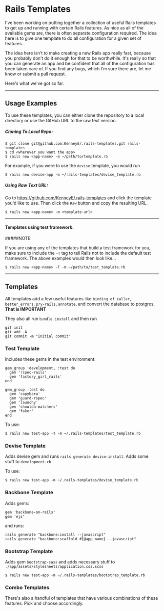 Rails Templates
===============

I've been working on putting together a collection of useful Rails templates to get up and running with certain Rails features.  As nice as all of the available gems are, there is often separate configuration required. The idea here is to give one template to do all configuration for a given set of features.  

The idea here isn't to make creating a new Rails app really fast, because you probably don't do it enough for that to be worthwhile.  It's really so that you can generate an app and be confident that all of the configuration has been taken care of. If you find any bugs, which I'm sure there are, let me know or submit a pull request.

Here's what we've got so far.

---

## Usage Examples
To use these templates, you can either clone the repository to a local directory or use the GitHub URL to the raw text version.  

##### Cloning To Local Repo:

    $ git clone git@github.com:KenneyE/.rails-templates.git rails-templates
    $ cd <wherever you want the app>
    $ rails new <app-name> -m ~/path/to/template.rb

For example, if you were to use the `devise` template, you would run

    $ rails new devise-app -m ~/rails-templates/devise_template.rb

##### Using Raw Text URL:

Go to https://github.com/KenneyE/.rails-templates and click the template you'd like to use. Then click the `Raw` button and copy the resulting URL.

    $ rails new <app-name> -m <template-url>

---

#### Templates using test framework:

#####NOTE:

If you are using any of the templates that build a test framework for you, make sure to include the `-T` tag to tell Rails not to include the default test framework. The above examples would then look like...

    $ rails new <app-name> -T -m ~/path/to/test_template.rb

---

## Templates

All templates add a few useful features like `binding_of_caller`, `better_errors`, `pry-rails`, `annotate`, and convert the database to postgres. **That is IMPORTANT**

They also all run `bundle install` and then run

    git init
    git add -A
    git commit -m "Initial commit"

### Test Template

Includes these gems in the test environment:

    gem_group :development, :test do
      gem 'rspec-rails'
      gem 'factory_girl_rails'
    end

    gem_group :test do
      gem 'capybara'
      gem 'guard-rspec'
      gem 'launchy'
      gem 'shoulda-matchers'
      gem 'faker'
    end

To use:

    $ rails new test-app -T -m ~/.rails-templates/test_template.rb

### Devise Template
Adds devise gem and runs `rails generate devise:install`. Adds some stuff to `development.rb`

To use:

    $ rails new test-app -m ~/.rails-templates/devise_template.rb

### Backbone Template

Adds gems:

    gem 'backbone-on-rails'
    gem 'ejs'

and runs:

    rails generate "backbone:install --javascript"
    rails generate "backbone:scaffold #{@app_name} --javascript"

### Bootstrap Template

Adds gem `bootstrap-sass` and adds necessary stuff to `./app/assets/stylesheets/application.css.scss`

    $ rails new test-app -m ~/.rails-templates/bootstrap_template.rb


### Combo Templates

There's also a handful of templates that have various combinations of these features. Pick and choose accordingly.

